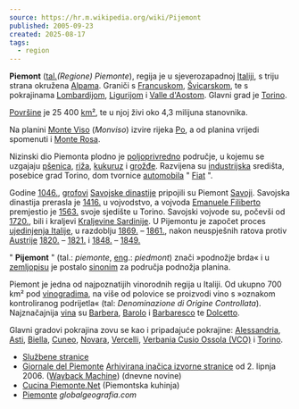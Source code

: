 ```yaml
---
source: https://hr.m.wikipedia.org/wiki/Pijemont
published: 2005-09-23
created: 2025-08-17
tags:
  - region
---
```


**Piemont** ([tal.](https://hr.m.wikipedia.org/wiki/Talijanski_jezik "Talijanski jezik")*(Regione) Piemonte*), regija je u sjeverozapadnoj [Italiji](https://hr.m.wikipedia.org/wiki/Italija "Italija"), s triju strana okružena [Alpama](https://hr.m.wikipedia.org/wiki/Alpe "Alpe"). Graniči s [Francuskom](https://hr.m.wikipedia.org/wiki/Francuska "Francuska"), [Švicarskom](https://hr.m.wikipedia.org/wiki/%C5%A0vicarska "Švicarska"), te s pokrajinama [Lombardijom](https://hr.m.wikipedia.org/wiki/Lombardija "Lombardija"), [Ligurijom](https://hr.m.wikipedia.org/wiki/Ligurija "Ligurija") i [Valle d'Aostom](https://hr.m.wikipedia.org/wiki/Valle_d%27Aosta "Valle d'Aosta"). Glavni grad je [Torino](https://hr.m.wikipedia.org/wiki/Torino "Torino").

[Površine](https://hr.m.wikipedia.org/wiki/Povr%C5%A1ina "Površina") je 25 400 [km²](https://hr.m.wikipedia.org/wiki/Km%C2%B2 "Km²"), te u njoj živi oko 4,3 milijuna stanovnika.

Na planini [Monte Viso](https://hr.m.wikipedia.org/w/index.php?title=Monte_Viso&action=edit&redlink=1 "Monte Viso (stranica ne postoji)") (*Monviso*) izvire rijeka [Po](https://hr.m.wikipedia.org/wiki/Po "Po"), a od planina vrijedi spomenuti i [Monte Rosa](https://hr.m.wikipedia.org/w/index.php?title=Monte_Rosa&action=edit&redlink=1 "Monte Rosa (stranica ne postoji)").

Nizinski dio Piemonta plodno je [poljoprivredno](https://hr.m.wikipedia.org/wiki/Poljoprivreda "Poljoprivreda") područje, u kojemu se uzgajaju [pšenica](https://hr.m.wikipedia.org/wiki/P%C5%A1enica "Pšenica"), [riža](https://hr.m.wikipedia.org/wiki/Ri%C5%BEa "Riža"), [kukuruz](https://hr.m.wikipedia.org/wiki/Kukuruz "Kukuruz") i [grožđe](https://hr.m.wikipedia.org/wiki/Gro%C5%BE%C4%91e "Grožđe"). Razvijena su [industrijska](https://hr.m.wikipedia.org/wiki/Industrija "Industrija") središta, posebice grad Torino, dom tvornice [automobila](https://hr.m.wikipedia.org/wiki/Automobil "Automobil") " [Fiat](https://hr.m.wikipedia.org/wiki/Fiat "Fiat") ".

Godine [1046.](https://hr.m.wikipedia.org/wiki/1046. "1046."), [grofovi](https://hr.m.wikipedia.org/wiki/Grof "Grof") [Savojske dinastije](https://hr.m.wikipedia.org/wiki/Savojska_dinastija "Savojska dinastija") pripojili su Piemont [Savoji](https://hr.m.wikipedia.org/wiki/Savoja "Savoja"). Savojska dinastija prerasla je [1416.](https://hr.m.wikipedia.org/wiki/1416. "1416.") u vojvodstvo, a vojvoda [Emanuele Filiberto](https://hr.m.wikipedia.org/w/index.php?title=Emanuele_Filiberto&action=edit&redlink=1 "Emanuele Filiberto (stranica ne postoji)") premjestio je [1563.](https://hr.m.wikipedia.org/wiki/1563. "1563.") svoje sjedište u Torino. Savojski vojvode su, počevši od [1720.](https://hr.m.wikipedia.org/wiki/1720. "1720."), bili i kraljevi [Kraljevine Sardinije](https://hr.m.wikipedia.org/wiki/Kraljevina_Sardinija "Kraljevina Sardinija"). U Pijemontu je započet proces [ujedinjenja Italije](https://hr.m.wikipedia.org/wiki/Ujedinjenje_Italije "Ujedinjenje Italije"), u razdoblju [1869.](https://hr.m.wikipedia.org/wiki/1869. "1869.") – [1861.](https://hr.m.wikipedia.org/wiki/1861. "1861."), nakon neuspješnih ratova protiv [Austrije](https://hr.m.wikipedia.org/wiki/Austrija "Austrija") [1820.](https://hr.m.wikipedia.org/wiki/1820. "1820.") – [1821.](https://hr.m.wikipedia.org/wiki/1821. "1821.") i [1848.](https://hr.m.wikipedia.org/wiki/1848. "1848.") – [1849.](https://hr.m.wikipedia.org/wiki/1849. "1849.")

" **Pijemont** " (tal.: *piemonte*, [eng](https://hr.m.wikipedia.org/wiki/Engleski "Engleski").: *piedmont*) znači »podnožje brda« i u [zemljopisu](https://hr.m.wikipedia.org/wiki/Zemljopis "Zemljopis") je postalo [sinonim](https://hr.m.wikipedia.org/wiki/Sinonim "Sinonim") za područja podnožja planina.

Piemont je jedna od najpoznatijih vinorodnih regija u Italiji. Od ukupno 700 km² pod [vinogradima](https://hr.m.wikipedia.org/wiki/Vinograd "Vinograd"), na više od polovice se proizvodi vino s »oznakom kontroliranog podrijetla« (tal: *Denominazione di Origine Controllata*). Najznačajnija [vina](https://hr.m.wikipedia.org/wiki/Vino "Vino") su [Barbera](https://hr.m.wikipedia.org/wiki/Barbera "Barbera"), [Barolo](https://hr.m.wikipedia.org/w/index.php?title=Barolo&action=edit&redlink=1 "Barolo (stranica ne postoji)") i [Barbaresco](https://hr.m.wikipedia.org/w/index.php?title=Barbaresco&action=edit&redlink=1 "Barbaresco (stranica ne postoji)") te [Dolcetto](https://hr.m.wikipedia.org/w/index.php?title=Dolcetto&action=edit&redlink=1 "Dolcetto (stranica ne postoji)").

Glavni gradovi pokrajina zovu se kao i pripadajuće pokrajine: [Alessandria](https://hr.m.wikipedia.org/wiki/Alessandria "Alessandria"), [Asti](https://hr.m.wikipedia.org/w/index.php?title=Asti&action=edit&redlink=1 "Asti (stranica ne postoji)"), [Biella](https://hr.m.wikipedia.org/w/index.php?title=Biella&action=edit&redlink=1 "Biella (stranica ne postoji)"), [Cuneo](https://hr.m.wikipedia.org/w/index.php?title=Cuneo&action=edit&redlink=1 "Cuneo (stranica ne postoji)"), [Novara](https://hr.m.wikipedia.org/wiki/Novara "Novara"), [Vercelli](https://hr.m.wikipedia.org/w/index.php?title=Vercelli&action=edit&redlink=1 "Vercelli (stranica ne postoji)"), [Verbania Cusio Ossola (VCO)](https://hr.m.wikipedia.org/w/index.php?title=Verbania_Cusio_Ossola_\(VCO\)&action=edit&redlink=1 "Verbania Cusio Ossola (VCO) (stranica ne postoji)") i [Torino](https://hr.m.wikipedia.org/wiki/Torino "Torino").

- [Službene stranice](http://www.regione.piemonte.it/)
- [Giornale del Piemonte](http://www.ilgiornaledelpiemonte.com/) [Arhivirana inačica izvorne stranice](https://web.archive.org/web/20060602111751/http://www.ilgiornaledelpiemonte.com/) od 2. lipnja 2006. ([Wayback Machine](https://hr.m.wikipedia.org/wiki/Wayback_Machine "Wayback Machine")) (dnevne novine)
- [Cucina Piemonte.Net](http://cucina.piemonte.net/) (Piemontska kuhinja)
- [Piemonte](http://www.globalgeografia.com/italia/piemonte.htm) *globalgeografia.com*